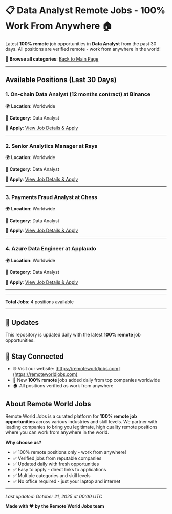 # 📋 Data Analyst Remote Jobs - 100% Work From Anywhere 🏠

Latest **100% remote** job opportunities in **Data Analyst** from the past 30 days. All positions are verified remote - work from anywhere in the world!

🔗 **Browse all categories**: [Back to Main Page](README.md)

---

## Available Positions (Last 30 Days)

### 1. On-chain Data Analyst (12 months contract) at Binance

🌍 **Location**: Worldwide

📍 **Category**: Data Analyst

🔗 **Apply**: [View Job Details & Apply](https://remoteworldjobs.com/on-chain-data-analyst-binance)

---

### 2. Senior Analytics Manager at Raya

🌍 **Location**: Worldwide

📍 **Category**: Data Analyst

🔗 **Apply**: [View Job Details & Apply](https://remoteworldjobs.com/senior-analytics-manager-raya)

---

### 3. Payments Fraud Analyst at Chess

🌍 **Location**: Worldwide

📍 **Category**: Data Analyst

🔗 **Apply**: [View Job Details & Apply](https://remoteworldjobs.com/payments-fraud-analyst-chess)

---

### 4. Azure Data Engineer at Applaudo

🌍 **Location**: Worldwide

📍 **Category**: Data Analyst

🔗 **Apply**: [View Job Details & Apply](https://remoteworldjobs.com/azure-data-engineer-applaudo)

---


---

**Total Jobs**: 4 positions available

---

## 🔄 Updates

This repository is updated daily with the latest **100% remote** job opportunities.

## 📧 Stay Connected

- 🌐 Visit our website: [https://remoteworldjobs.com](https://remoteworldjobs.com)
- 💼 New **100% remote** jobs added daily from top companies worldwide
- 🏠 All positions verified as work from anywhere

## About Remote World Jobs

Remote World Jobs is a curated platform for **100% remote job opportunities** across various industries and skill levels. We partner with leading companies to bring you legitimate, high quality remote positions where you can work from anywhere in the world.

**Why choose us?**
- ✅ 100% remote positions only - work from anywhere!
- ✅ Verified jobs from reputable companies
- ✅ Updated daily with fresh opportunities
- ✅ Easy to apply - direct links to applications
- ✅ Multiple categories and skill levels
- ✅ No office required - just your laptop and internet

---

_Last updated: October 21, 2025 at 00:00 UTC_

**Made with ❤️ by the Remote World Jobs team**
